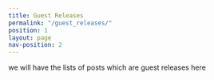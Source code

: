 ```yaml
---
title: Guest Releases
permalink: "/guest_releases/"
position: 1
layout: page
nav-position: 2
---
```


we will have the lists of posts which are guest releases here